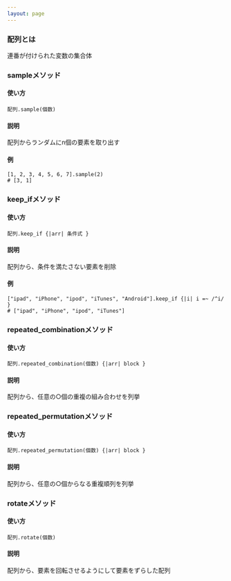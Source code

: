 ```yaml
---
layout: page
---
```

### 配列とは
連番が付けられた変数の集合体

### sampleメソッド
#### 使い方
    配列.sample(個数)

#### 説明
配列からランダムにn個の要素を取り出す

#### 例
    [1, 2, 3, 4, 5, 6, 7].sample(2)
    # [3, 1]

### keep_ifメソッド
#### 使い方
    配列.keep_if {|arr| 条件式 }

#### 説明
配列から、条件を満たさない要素を削除

#### 例
    ["ipad", "iPhone", "ipod", "iTunes", "Android"].keep_if {|i| i =~ /^i/ }
    # ["ipad", "iPhone", "ipod", "iTunes"]

### repeated_combinationメソッド
#### 使い方
    配列.repeated_combination(個数) {|arr| block }

#### 説明
配列から、任意の○個の重複の組み合わせを列挙

### repeated_permutationメソッド
#### 使い方
    配列.repeated_permutation(個数) {|arr| block }

#### 説明
配列から、任意の○個からなる重複順列を列挙

### rotateメソッド
#### 使い方
    配列.rotate(個数)

#### 説明
配列から、要素を回転させるようにして要素をずらした配列
